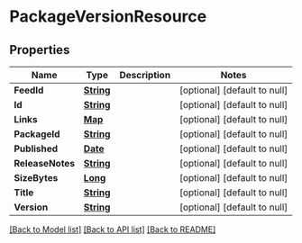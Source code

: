 # PackageVersionResource
## Properties

Name | Type | Description | Notes
------------ | ------------- | ------------- | -------------
**FeedId** | [**String**](string.md) |  | [optional] [default to null]
**Id** | [**String**](string.md) |  | [optional] [default to null]
**Links** | [**Map**](string.md) |  | [optional] [default to null]
**PackageId** | [**String**](string.md) |  | [optional] [default to null]
**Published** | [**Date**](DateTime.md) |  | [optional] [default to null]
**ReleaseNotes** | [**String**](string.md) |  | [optional] [default to null]
**SizeBytes** | [**Long**](long.md) |  | [optional] [default to null]
**Title** | [**String**](string.md) |  | [optional] [default to null]
**Version** | [**String**](string.md) |  | [optional] [default to null]

[[Back to Model list]](../README.md#documentation-for-models) [[Back to API list]](../README.md#documentation-for-api-endpoints) [[Back to README]](../README.md)


